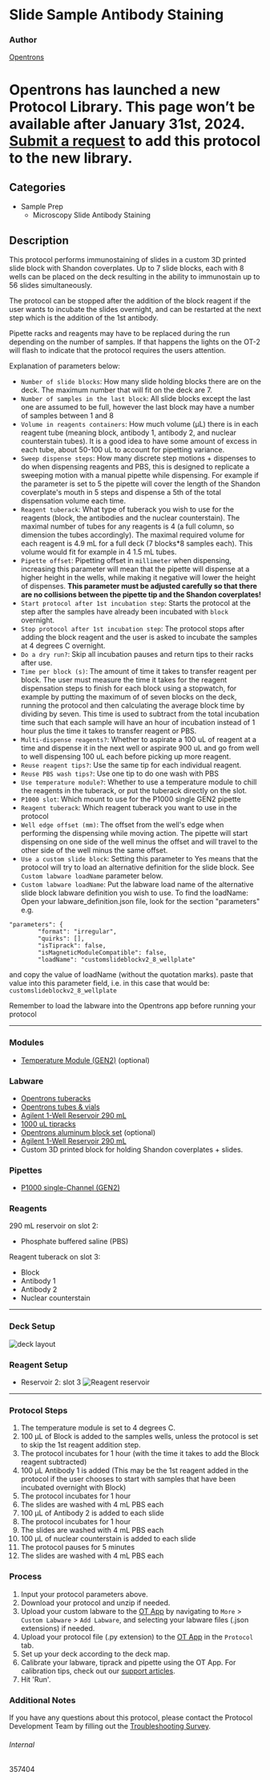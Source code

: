# Slide Sample Antibody Staining

### Author
[Opentrons](https://opentrons.com/)


# Opentrons has launched a new Protocol Library. This page won’t be available after January 31st, 2024. [Submit a request](https://docs.google.com/forms/d/e/1FAIpQLSdYYp9QCKow4nn0KlCVsMS3HX0eJ0N9O7-erajKvcpT0lWbSg/viewform) to add this protocol to the new library.

## Categories
* Sample Prep
	* Microscopy Slide Antibody Staining

## Description
This protocol performs immunostaining of slides in a custom 3D printed slide block with Shandon coverplates.
Up to 7 slide blocks, each with 8 wells can be placed on the deck resulting in the ability to immunostain up to 56 slides simultaneously.

The protocol can be stopped after the addition of the block reagent if the user wants to incubate the slides overnight, and can be restarted at the next step which is the addition of the 1st antibody.

Pipette racks and reagents may have to be replaced during the run depending on the number of samples. If that happens the lights on the OT-2 will flash to indicate that the protocol requires the users attention.

Explanation of parameters below:
* `Number of slide blocks`: How many slide holding blocks there are on the deck. The maximum number that will fit on the deck are 7.
* `Number of samples in the last block`: All slide blocks except the last one are assumed to be full, however the last block may have a number of samples between 1 and 8
* `Volume in reagents containers`: How much volume (µL) there is in each reagent tube (meaning block, antibody 1, antibody 2, and nuclear counterstain tubes). It is a good idea to have some amount of excess in each tube, about 50-100 uL to account for pipetting variance.
* `Sweep dispense steps`: How many discrete step motions + dispenses to do when dispensing reagents and PBS, this is designed to replicate a sweeping motion with a manual pipette while dispensing. For example if the parameter is set to 5 the pipette will cover the length of the Shandon coverplate's mouth in 5 steps and dispense a 5th of the total dispensation volume each time.
* `Reagent tuberack`: What type of tuberack you wish to use for the reagents (block, the antibodies and the nuclear counterstain). The maximal number of tubes for any reagents is 4 (a full column, so dimension the tubes accordingly). The maximal required volume for each reagent is 4.9 mL for a full deck (7 blocks*8 samples each). This volume would fit for example in 4 1.5 mL tubes.
* `Pipette offset`: Pipetting offset in `millimeter` when dispensing, increasing this parameter will mean that the pipette will dispense at a higher height in the wells, while making it negative will lower the height of dispenses. **This parameter must be adjusted carefully so that there are no collisions between the pipette tip and the Shandon coverplates!**
* `Start protocol after 1st incubation step`: Starts the protocol at the step after the samples have already been incubated with `block` overnight.
* `Stop protocol after 1st incubation step`: The protocol stops after adding the block reagent and the user is asked to incubate the samples at 4 degrees C overnight.
* `Do a dry run?`: Skip all incubation pauses and return tips to their racks after use.
* `Time per block (s)`: The amount of time it takes to transfer reagent per block. The user must measure the time it takes for the reagent dispensation steps to finish for each block using a stopwatch, for example by putting the maximum of of seven blocks on the deck, running the protocol and then calculating the average block time by dividing by seven. This time is used to subtract from the total incubation time such that each sample will have an hour of incubation instead of 1 hour plus the time it takes to transfer reagent or PBS.
* `Multi-dispense reagents?`: Whether to aspirate a 100 uL of reagent at a time and dispense it in the next well or aspirate 900 uL and go from well to well dispensing 100 uL each before picking up more reagent.
* `Reuse reagent tips?`: Use the same tip for each individual reagent.
* `Reuse PBS wash tips?`: Use one tip to do one wash with PBS
* `Use temperature module?`: Whether to use a temperature module to chill the reagents in the tuberack, or put the tuberack directly on the slot.
* `P1000 slot`: Which mount to use for the P1000 single GEN2 pipette
* `Reagent tuberack`: Which reagent tuberack you want to use in the protocol
* `Well edge offset (mm)`: The offset from the well's edge when performing the dispensing while moving action. The pipette will start dispensing on one side of the well minus the offset and will travel to the other side of the well minus the same offset.
* `Use a custom slide block`: Setting this parameter to Yes means that the protocol will try to load an alternative definition for the slide block. See `Custom labware loadName` parameter below.
* `Custom labware loadName`: Put the labware load name of the alternative slide block labware definition you wish to use. To find the loadName: Open your labware_definition.json file, look for the section "parameters"
e.g.
```
"parameters": {
		"format": "irregular",
		"quirks": [],
		"isTiprack": false,
		"isMagneticModuleCompatible": false,
		"loadName": "customslideblockv2_8_wellplate"
```
and copy the value of loadName (without the quotation marks). paste that value into this parameter field, i.e. in this case that would be: `customslideblockv2_8_wellplate`

Remember to load the labware into the Opentrons app before running your protocol

---

### Modules
* [Temperature Module (GEN2)](https://shop.opentrons.com/collections/hardware-modules/products/tempdeck) (optional)

### Labware
* [Opentrons tuberacks](https://shop.opentrons.com/4-in-1-tube-rack-set/)
* [Opentrons tubes & vials](https://shop.opentrons.com/consumables/)
* [Agilent 1-Well Reservoir 290 mL](https://labware.opentrons.com/agilent_1_reservoir_290ml)
* [1000 uL tipracks](https://shop.opentrons.com/opentrons-1000-l-tips/)
* [Opentrons aluminum block set](https://shop.opentrons.com/aluminum-block-set/) (optional)
* [Agilent 1-Well Reservoir 290 mL](https://labware.opentrons.com/agilent_1_reservoir_290ml)
* Custom 3D printed block for holding Shandon coverplates + slides.

### Pipettes
* [P1000 single-Channel (GEN2)](https://shop.opentrons.com/single-channel-electronic-pipette-p20/)

### Reagents
290 mL reservoir on slot 2:
* Phosphate buffered saline (PBS)

Reagent tuberack on slot 3:
* Block
* Antibody 1
* Antibody 2
* Nuclear counterstain

---

### Deck Setup
![deck layout](https://opentrons-protocol-library-website.s3.amazonaws.com/custom-README-images/357404/deck.jpg)

### Reagent Setup
* Reservoir 2: slot 3
![Reagent reservoir](https://opentrons-protocol-library-website.s3.amazonaws.com/custom-README-images/357404/reagent_tuberack.jpg)

---

### Protocol Steps
1. The temperature module is set to 4 degrees C.
2. 100 µL of Block is added to the samples wells, unless the protocol is set to skip the 1st reagent addition step.
3. The protocol incubates for 1 hour (with the time it takes to add the Block reagent subtracted)
4. 100 µL Antibody 1 is added (This may be the 1st reagent added in the protocol if the user chooses to start with samples that have been incubated overnight with Block)
5. The protocol incubates for 1 hour
6. The slides are washed with 4 mL PBS each
7. 100 µL of Antibody 2 is added to each slide
8. The protocol incubates for 1 hour
9.  The slides are washed with 4 mL PBS each
10. 100 µL of nuclear counterstain is added to each slide
11. The protocol pauses for 5 minutes
12. The slides are washed with 4 mL PBS each

### Process
1. Input your protocol parameters above.
2. Download your protocol and unzip if needed.
3. Upload your custom labware to the [OT App](https://opentrons.com/ot-app) by navigating to `More` > `Custom Labware` > `Add Labware`, and selecting your labware files (.json extensions) if needed.
4. Upload your protocol file (.py extension) to the [OT App](https://opentrons.com/ot-app) in the `Protocol` tab.
5. Set up your deck according to the deck map.
6. Calibrate your labware, tiprack and pipette using the OT App. For calibration tips, check out our [support articles](https://support.opentrons.com/en/collections/1559720-guide-for-getting-started-with-the-ot-2).
7. Hit 'Run'.

### Additional Notes
If you have any questions about this protocol, please contact the Protocol Development Team by filling out the [Troubleshooting Survey](https://protocol-troubleshooting.paperform.co/).

###### Internal
357404
